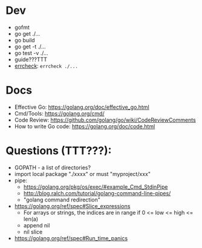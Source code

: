 # Dev
* gofmt
* go get ./...
* go build
* go get -t ./...
* go test -v ./...
* guide???TTT
* [errcheck](https://github.com/kisielk/errcheck): ```errcheck ./...```

# Docs
* Effective Go: https://golang.org/doc/effective_go.html
* Cmd/Tools: https://golang.org/cmd/
* Code Review: https://github.com/golang/go/wiki/CodeReviewComments
* How to write Go code: https://golang.org/doc/code.html

# Questions (TTT???):
* GOPATH - a list of directories?
* import local package "./xxxx" or must "myproject/xxx"
* pipe: 
  * https://golang.org/pkg/os/exec/#example_Cmd_StdinPipe
  * http://blog.ralch.com/tutorial/golang-command-line-pipes/
  * "golang command redirection"
* https://golang.org/ref/spec#Slice_expressions
  * For arrays or strings, the indices are in range if 0 <= low <= high <= len(a)
  * append nil
  * nil slice
* https://golang.org/ref/spec#Run_time_panics
